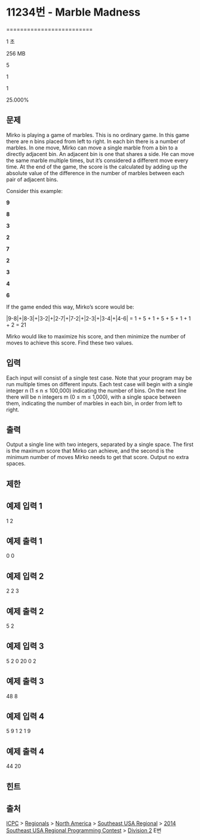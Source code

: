 # 11234번 - Marble Madness


=========================

1 초

256 MB

5

1

1

25.000%

문제
--

Mirko is playing a game of marbles. This is no ordinary game. In this game there are n bins placed from left to right. In each bin there is a number of marbles. In one move, Mirko can move a single marble from a bin to a directly adjacent bin. An adjacent bin is one that shares a side. He can move the same marble multiple times, but it’s considered a different move every time. At the end of the game, the score is the calculated by adding up the absolute value of the difference in the number of marbles between each pair of adjacent bins.

Consider this example:

**9**

**8**

**3**

**2**

**7**

**2**

**3**

**4**

**6**

If the game ended this way, Mirko’s score would be:

|9-8|+|8-3|+|3-2|+|2-7|+|7-2|+|2-3|+|3-4|+|4-6| = 1 + 5 + 1 + 5 + 5 + 1 + 1 + 2 = 21

Mirko would like to maximize his score, and then minimize the number of moves to achieve this score. Find these two values.

입력
--

Each input will consist of a single test case. Note that your program may be run multiple times on different inputs. Each test case will begin with a single integer n (1 ≤ n ≤ 100,000) indicating the number of bins. On the next line there will be n integers m (0 ≤ m ≤ 1,000), with a single space between them, indicating the number of marbles in each bin, in order from left to right.

출력
--

Output a single line with two integers, separated by a single space. The first is the maximum score that Mirko can achieve, and the second is the minimum number of moves Mirko needs to get that score. Output no extra spaces.

제한
--

예제 입력 1
-------

1
2

예제 출력 1
-------

0 0

예제 입력 2
-------

2
2 3

예제 출력 2
-------

5 2

예제 입력 3
-------

5
2 0 20 0 2

예제 출력 3
-------

48 8

예제 입력 4
-------

5
9 1 2 1 9

예제 출력 4
-------

44 20

힌트
--

출처
--

[ICPC](/category/1) > [Regionals](/category/7) > [North America](/category/8) > [Southeast USA Regional](/category/40) > [2014 Southeast USA Regional Programming Contest](/category/819) > [Division 2](/category/detail/1389) E번
